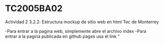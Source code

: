 # TC2005BA02
Actividad 2 3.2.2: Estructura mockup de sitio web en html Tec de Monterrey

-Para entrar a la pagina web, simplemente abre el archivo index
-Para entrar a la pagina publicada en github pages usa el link "
